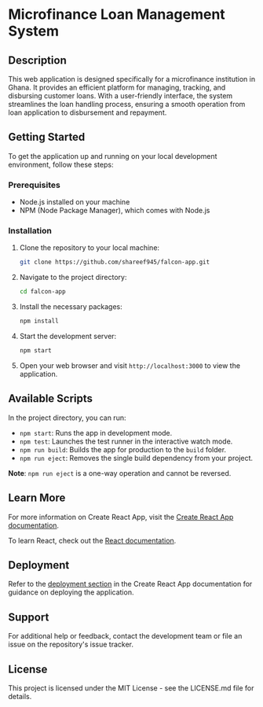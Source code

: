 # Microfinance Loan Management System

## Description

This web application is designed specifically for a microfinance institution in Ghana. It provides an efficient platform for managing, tracking, and disbursing customer loans. With a user-friendly interface, the system streamlines the loan handling process, ensuring a smooth operation from loan application to disbursement and repayment.

## Getting Started

To get the application up and running on your local development environment, follow these steps:

### Prerequisites

- Node.js installed on your machine
- NPM (Node Package Manager), which comes with Node.js

### Installation

1. Clone the repository to your local machine:
    ```sh
    git clone https://github.com/shareef945/falcon-app.git
    ```
2. Navigate to the project directory:
    ```sh
    cd falcon-app
    ```
3. Install the necessary packages:
    ```sh
    npm install
    ```
4. Start the development server:
    ```sh
    npm start
    ```
5. Open your web browser and visit `http://localhost:3000` to view the application.

## Available Scripts

In the project directory, you can run:

- `npm start`: Runs the app in development mode.
- `npm test`: Launches the test runner in the interactive watch mode.
- `npm run build`: Builds the app for production to the `build` folder.
- `npm run eject`: Removes the single build dependency from your project.

**Note**: `npm run eject` is a one-way operation and cannot be reversed.

## Learn More

For more information on Create React App, visit the [Create React App documentation](https://facebook.github.io/create-react-app/docs/getting-started).

To learn React, check out the [React documentation](https://reactjs.org/).

## Deployment

Refer to the [deployment section](https://facebook.github.io/create-react-app/docs/deployment) in the Create React App documentation for guidance on deploying the application.

## Support

For additional help or feedback, contact the development team or file an issue on the repository's issue tracker.

## License

This project is licensed under the MIT License - see the LICENSE.md file for details.

